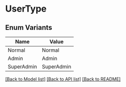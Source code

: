 # UserType

## Enum Variants

| Name | Value |
|---- | -----|
| Normal | Normal |
| Admin | Admin |
| SuperAdmin | SuperAdmin |


[[Back to Model list]](../README.md#documentation-for-models) [[Back to API list]](../README.md#documentation-for-api-endpoints) [[Back to README]](../README.md)


